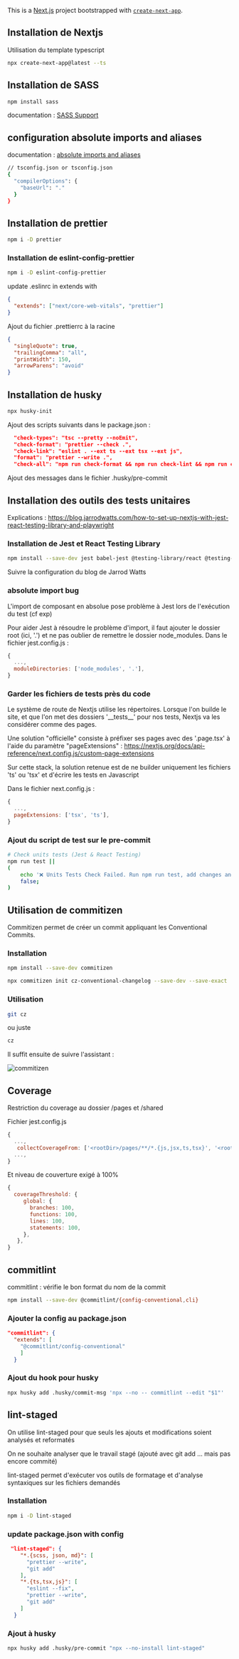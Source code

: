 This is a [Next.js](https://nextjs.org/) project bootstrapped with [`create-next-app`](https://github.com/vercel/next.js/tree/canary/packages/create-next-app).

## Installation de Nextjs

Utilisation du template typescript

```bash
npx create-next-app@latest --ts
```

## Installation de SASS

```bash
npm install sass
```

documentation : [SASS Support](https://nextjs.org/docs/basic-features/built-in-css-support#sass-support)

## configuration absolute imports and aliases

documentation : [absolute imports and aliases](https://nextjs.org/blog/next-9-4#absolute-imports-and-aliases)

```bash
// tsconfig.json or tsconfig.json
{
  "compilerOptions": {
    "baseUrl": "."
  }
}

```

## Installation de prettier

```bash
npm i -D prettier
```

### Installation de eslint-config-prettier

```bash
npm i -D eslint-config-prettier
```

update .eslinrc in extends with

```json
{
  "extends": ["next/core-web-vitals", "prettier"]
}
```

Ajout du fichier .prettierrc à la racine

```json
{
  "singleQuote": true,
  "trailingComma": "all",
  "printWidth": 150,
  "arrowParens": "avoid"
}
```

## Installation de husky

```bash
npx husky-init
```

Ajout des scripts suivants dans le package.json :

```json
  "check-types": "tsc --pretty --noEmit",
  "check-format": "prettier --check .",
  "check-link": "eslint . --ext ts --ext tsx --ext js",
  "format": "prettier --write .",
  "check-all": "npm run check-format && npm run check-lint && npm run check-types && npm run build"'
```

Ajout des messages dans le fichier .husky/pre-commit

## Installation des outils des tests unitaires

Explications : https://blog.jarrodwatts.com/how-to-set-up-nextjs-with-jest-react-testing-library-and-playwright

### Installation de Jest et React Testing Library

```bash
npm install --save-dev jest babel-jest @testing-library/react @testing-library/jest-dom identity-obj-proxy react-test-renderer
```

Suivre la configuration du blog de Jarrod Watts

### absolute import bug

L'import de composant en absolue pose problème à Jest lors de l'exécution du test (cf exp)

Pour aider Jest à résoudre le problème d'import, il faut ajouter le dossier root (ici, '.') et ne pas oublier de remettre le dossier node_modules.
Dans le fichier jest.config.js :

```javascript
{
  ...,
  moduleDirectories: ['node_modules', '.'],
}
```

### Garder les fichiers de tests près du code

Le système de route de Nextjs utilise les répertoires.
Lorsque l'on builde le site, et que l'on met des dossiers '\_\_tests\_\_' pour nos tests, Nextjs va les considérer comme des pages.

Une solution "officielle" consiste à préfixer ses pages avec des '.page.tsx' à l'aide du paramètre "pageExtensions" : https://nextjs.org/docs/api-reference/next.config.js/custom-page-extensions

Sur cette stack, la solution retenue est de ne builder uniquement les fichiers 'ts' ou 'tsx' et d'écrire les tests en Javascript

Dans le fichier next.config.js :

```javascript
{
  ...,
  pageExtensions: ['tsx', 'ts'],
}

```

<!---

```javascript
// solution de surcharge webpack non utilisée ici, permet d'ignorer les fichiers .test.js mais des pages __tests__ sont tout de même générées
webpack: (config, { dev }) => {
    config.module.rules.push({
      test: /\.test.js$/,
      loader: 'ignore-loader',
    });

    return config;
  },
```

-->

### Ajout du script de test sur le pre-commit

```bash
# Check units tests (Jest & React Testing)
npm run test ||
(
    echo '❌ Units Tests Check Failed. Run npm run test, add changes and try commit again.';
    false;
)
```

## Utilisation de commitizen

Commitizen permet de créer un commit appliquant les Conventional Commits.

### Installation

```bash
npm install --save-dev commitizen
```

```bash
npx commitizen init cz-conventional-changelog --save-dev --save-exact
```

### Utilisation

```bash
git cz
```

ou juste

```bash
cz
```

Il suffit ensuite de suivre l'assistant :

![commitizen](./img/commitizen-prompt.jpg)

## Coverage

Restriction du coverage au dossier /pages et /shared

Fichier jest.config.js

```javascript
{
  ...,
   collectCoverageFrom: ['<rootDir>/pages/**/*.{js,jsx,ts,tsx}', '<rootDir>/shared/**/*.{js,jsx,ts,tsx}', '!**/*.d.ts', '!**/node_modules/**'],
  ...,
}
```

Et niveau de couverture exigé à 100%

```javascript
{
  coverageThreshold: {
     global: {
       branches: 100,
       functions: 100,
       lines: 100,
       statements: 100,
     },
   },
}
```

## commitlint

commitlint : vérifie le bon format du nom de la commit

```bash
npm install --save-dev @commitlint/{config-conventional,cli}
```

### Ajouter la config au package.json

```json
"commitlint": {
  "extends": [
    "@commitlint/config-conventional"
    ]
  }
```

### Ajout du hook pour husky

```bash
npx husky add .husky/commit-msg 'npx --no -- commitlint --edit "$1"'
```

## lint-staged

On utilise lint-staged pour que seuls les ajouts et modifications soient analysés et reformatés

On ne souhaite analyser que le travail stagé (ajouté avec git add ... mais pas encore commité)

lint-staged permet d'exécuter vos outils de formatage et d'analyse syntaxiques sur les fichiers demandés

### Installation

```bash
npm i -D lint-staged
```

### update package.json with config

```json
 "lint-staged": {
    "*.{scss, json, md}": [
      "prettier --write",
      "git add"
    ],
    "*.{ts,tsx,js}": [
      "eslint --fix",
      "prettier --write",
      "git add"
    ]
  }
```

### Ajout à husky

```bash
npx husky add .husky/pre-commit "npx --no-install lint-staged"
```
